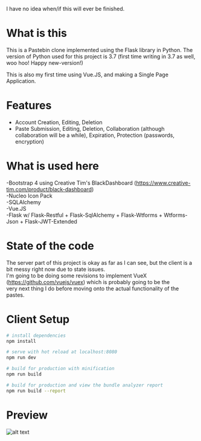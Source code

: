I have no idea when/if this will ever be finished.
# What is this
This is a Pastebin clone implemented using the Flask library in Python. The version of Python used for this project is 3.7 (first time writing in 3.7
as well, woo hoo! Happy new-version!)

This is also my first time using Vue.JS, and making a Single Page Application.

# Features
* Account Creation, Editing, Deletion
* Paste Submission, Editing, Deletion, Collaboration (although collaboration will be a while), 
  Expiration, Protection (passwords, encryption)

# What is used here
-Bootstrap 4 using Creative Tim's BlackDashboard (https://www.creative-tim.com/product/black-dashboard)  
-Nucleo Icon Pack  
-SQLAlchemy  
-Vue.JS  
-Flask w/ Flask-Restful + Flask-SqlAlchemy + Flask-Wtforms + Wtforms-Json + Flask-JWT-Extended

# State of the code
The server part of this project is okay as far as I can see, but the client is a bit messy right now due to state issues.  
I'm going to be doing some revisions to implement VueX (https://github.com/vuejs/vuex) which is probably going to be the  
very next thing I do before moving onto the actual functionality of the pastes.

# Client Setup
``` bash
# install dependencies
npm install

# serve with hot reload at localhost:8080
npm run dev

# build for production with minification
npm run build

# build for production and view the bundle analyzer report
npm run build --report
``` 

# Preview
![alt text](https://i.imgur.com/0bDqDTi.png)